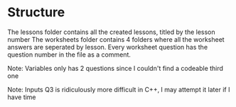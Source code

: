 # Structure
The lessons folder contains all the created lessons, titled by the lesson number
The worksheets folder contains 4 folders where all the worksheet answers are seperated by lesson. Every worksheet question has the question number in the file as a comment. 

Note: Variables only has 2 questions since I couldn't find a codeable third one

Note: Inputs Q3 is ridiculously more difficult in C++, I may attempt it later if I have time
